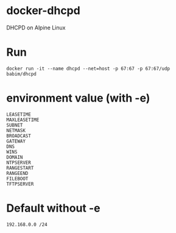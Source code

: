 # docker-dhcpd
DHCPD on Alpine Linux

# Run
```
docker run -it --name dhcpd --net=host -p 67:67 -p 67:67/udp babim/dhcpd
```

# environment value (with -e)
```
LEASETIME
MAXLEASETIME
SUBNET
NETMASK
BROADCAST
GATEWAY
DNS
WINS
DOMAIN
NTPSERVER
RANGESTART
RANGEEND
FILEBOOT
TFTPSERVER
```

# Default without -e
```
192.168.0.0 /24
```
